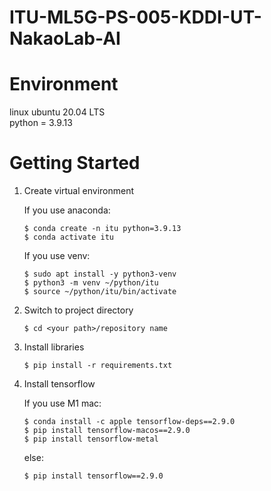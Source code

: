 # ITU-ML5G-PS-005-KDDI-UT-NakaoLab-AI

# Environment
linux ubuntu 20.04 LTS<br>
python = 3.9.13

# Getting Started
1. Create virtual environment
   
    If you use anaconda:

    ```
    $ conda create -n itu python=3.9.13
    $ conda activate itu
    ```

    If you use venv:
  
    ```
    $ sudo apt install -y python3-venv
    $ python3 -m venv ~/python/itu
    $ source ~/python/itu/bin/activate
    ```

2. Switch to project directory
   
   ```
   $ cd <your path>/repository name
   ```
3. Install libraries
   
   ```
   $ pip install -r requirements.txt
   ```

4. Install tensorflow
   
   If you use M1 mac:
  
   ```
   $ conda install -c apple tensorflow-deps==2.9.0
   $ pip install tensorflow-macos==2.9.0
   $ pip install tensorflow-metal
   ```

   else:

   ```
   $ pip install tensorflow==2.9.0
   ```
